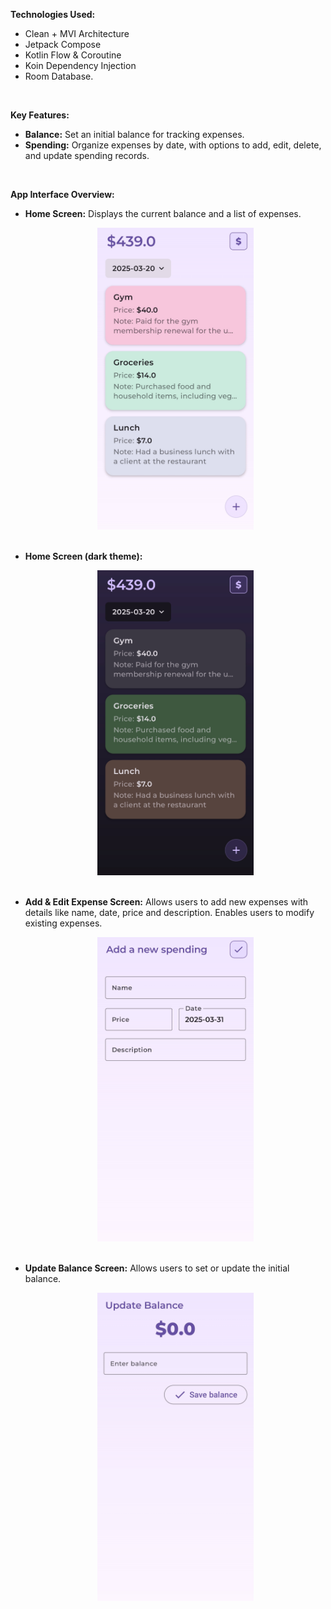 **Technologies Used:** 
  - Clean + MVI Architecture
  - Jetpack Compose
  - Kotlin Flow & Coroutine
  - Koin Dependency Injection
  - Room Database.
<br>
    
****Key Features:****
  - **Balance:** Set an initial balance for tracking expenses.
  - **Spending:** Organize expenses by date, with options to add, edit, delete, and update spending records.
<br>

****App Interface Overview:****<br>
  - **Home Screen:** Displays the current balance and a list of expenses.
        <p align="center">
           <img src="images/IMG_overview_light.jpg" alt="Home Screen" width="250">
        </p>
        <br>
  - **Home Screen (dark theme):**
        <p align="center">
           <img src="images/IMG_overview_dark.jpg" alt="Home Screen" width="250">
        </p>
        <br>
  - **Add & Edit Expense Screen:** Allows users to add new expenses with details like name, date, price and description. Enables users to modify existing expenses.
        <p align="center">
           <img src="images/IMG_add.jpg" alt="Home Screen" width="250">
        </p>
        <br>
  - **Update Balance Screen:** Allows users to set or update the initial balance.
        <p align="center">
           <img src="images/IMG_update.jpg" alt="Home Screen" width="250">
        </p>
